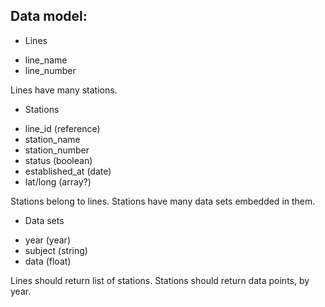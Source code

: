 ## Data model:

- Lines
* line_name
* line_number

Lines have many stations.

- Stations
* line_id (reference)
* station_name
* station_number
* status (boolean)
* established_at (date)
* lat/long (array?)

Stations belong to lines.
Stations have many data sets embedded in them.

- Data sets
* year (year)
* subject (string)
* data (float)

Lines should return list of stations.
Stations should return data points, by year. 

